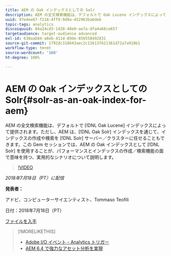 ```yaml
---
title: AEM の Oak インデックスとしての Solr
description: AEM の全文検索機能は、デフォルトで Oak Lucene インデックスによって提供されます。ただし、AEM では、Oak Solr インデックスを通じて、インデックスの作成や検索を Solr サーバー／クラスターに任せることもできます。この Gem セッションでは、AEM の Oak インデックスとして Solr を使用することが、パフォーマンスとインデックスの作成／検索機能の面で意味を持つ、実用的なシナリオについて説明します。
uuid: 97e4ee67-f218-4ff9-9d9a-452963ba6deb
topic-tags: analytics
discoiquuid: 84a24cd3-1420-48e0-ae7a-dfa4a68ce657
targetaudience: target-audience advanced
exl-id: 638aab84-a8eb-411d-89de-856558492831
source-git-commit: 1792dc318643aec2c12613f621361d72a7a918b1
workflow-type: tm+mt
source-wordcount: '160'
ht-degree: 100%

---
```


# AEM の Oak インデックスとしての Solr{#solr-as-an-oak-index-for-aem}

AEM の全文検索機能は、デフォルトで [!DNL Oak Lucene] インデックスによって提供されます。ただし、AEM は、[!DNL Oak Solr] インデックスを通じて、インデックスの作成や検索を [!DNL Solr] サーバー／クラスターに任せることもできます。この Gem セッションでは、AEM の Oak インデックスとして [!DNL Solr] を使用することが、パフォーマンスとインデックスの作成／検索機能の面で意味を持つ、実用的なシナリオについて説明します。

>[!VIDEO](https://video.tv.adobe.com/v/23023/?quality=9)

*2018年7月18日（PT）に配信*

**発表者：**

アドビ、コンピューターサイエンティスト、Tommaso Teofili

日付：2018年7月18日（PT）

[ファイルを入手](assets/aem-gems-solr-oakaem-071818.pdf)

<!--
[Get back to the Overview](https://helpx.adobe.com/experience-manager/kt/eseminars/gems/aem-index.html)
-->

>[!MORELIKETHIS]
>
>* [Adobe I/O イベント - Analytics トリガー](aem-analytics-triggers.md)
>* [AEM 6.4 で強力なアセット分析を実現](https://helpx.adobe.com/jp/experience-manager/kt/eseminars/experience-insider/exp-asset-analytics-64.html)

<!-- wrong link, needs to be replaced. removed for now:
>* [Getting the most out of digital interactions with AEM and Analytics](https://helpx.adobe.com/experience-manager/kt/eseminars/ask-the-expert/aem-getting-the-most-out-of-digital-interactions-with-aem-and-analytics.html) 
-->
